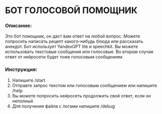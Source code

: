 # **БОТ ГОЛОСОВОЙ ПОМОЩНИК**

### Описание:
Это бот помощник, он даст вам ответ на любой вопрос.
Можете попросить написать рецепт какого-нибудь блюда или рассказать анекдот.
Бот использует YandexGPT lite и speechkit.
Вы можете использовать текстовые сообщения или голосовые. Во втором случае ответ от нейросети будет тоже голосовым сообщением

### Инструкция:
1. Напишите /start
2. Отправте  запрос текстом или голосовым сообщением или напишите /help
3. Вы можете попросить нейросеть продолжить свой ответ, если он неполный
4. Для получения файла с логами напишите /debug